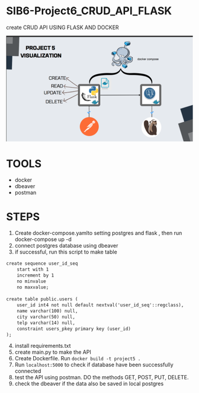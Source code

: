 # SIB6-Project6_CRUD_API_FLASK

create CRUD API USING FLASK AND DOCKER

![Alt text](image.png)

# TOOLS
- docker
- dbeaver
- postman

# STEPS
1. Create docker-compose.yamlto setting postgres and flask , then run docker-compose up -d
2. connect postgres database using dbeaver
3. if successful, run this script to make table
```
create sequence user_id_seq
	start with 1
	increment by 1
	no minvalue 
	no maxvalue;

create table public.users (
	user_id int4 not null default nextval('user_id_seq'::regclass),
	name varchar(100) null,
	city varchar(50) null,
	telp varchar(14) null,
	constraint users_pkey primary key (user_id)
);

```
4. install requirements.txt
5. create main.py to make the API
6. Create Dockerfile. Run `docker build -t project5 .`
7. Run `localhost:5000` to check if database have been successfully connected
8. test the API using postman. DO the methods GET, POST, PUT, DELETE.
9. check the dbeaver if the data also be saved in local postgres
